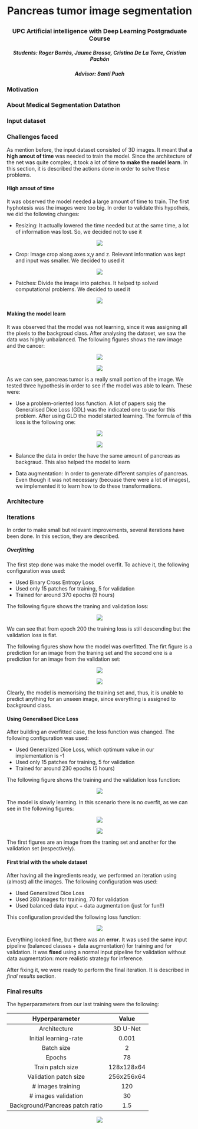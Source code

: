 # <p align="center"> Pancreas tumor image segmentation </p>

### <p align="center"> UPC Artificial intelligence with Deep Learning Postgraduate Course </p>

##### <p align="center"> Students: Roger Borràs, Jaume Brossa, Cristina De La Torre, Cristian Pachón </p>

##### <p align="center"> Advisor: Santi Puch </p>

### Motivation

### About Medical Segmentation Datathon

### Input dataset

### Challenges faced
As mention before, the input dataset consisted of 3D images. It meant that **a high amout of time** was needed to
train the model. Since the architecture of the net was quite complex, it took a lot of time **to make the model learn**. In this section, it is described the actions done in order to solve these problems.

#### High amout of time
It was observed the model needed a large amount of time to train. The first hyphotesis was the images were too big. In order to validate this hypotheis, we did the following changes:

* Resizing: It actually lowered the time needed but at the same time, a lot of information was lost. So, we decided not to use it

<p align="center">
    <img align="center" src="images/challenges_faced/resize.png">
</p>

* Crop: Image crop along axes x,y and z. Relevant information was kept and input was smaller. We decided to used it

<p align="center">
    <img align="center" src="images/challenges_faced/crop.png">
</p>

* Patches: Divide the image into patches. It helped tp solved computational problems. We decided to used it

<p align="center">
    <img align="center" src="images/challenges_faced/patches.gif">
</p>

#### Making the model learn
It was observed that the model was not learning, since it was assigning all the pixels to the backgroud class. After analysing the dataset, we saw the data was highly unbalanced. The following figures shows the raw image and the cancer:

<p align="center">
    <img align="center" src="images/challenges_faced/raw_image.png">
</p>

<p align="center">
    <img align="center" src="images/challenges_faced/target.png">
</p>

As we can see, pancreas tumor is a really small portion of the image. We tested three hypothesis in order to see if the model was able to learn. These were:

* Use a problem-oriented loss function. A lot of papers saig the Generalised Dice Loss (GDL) was the indicated one to use for this problem. After using GLD the model started learning. The formula of this loss is the following one:

<p align="center">
<img src="https://render.githubusercontent.com/render/math?math=1 - 2 \frac{\sum_{}^{2}w_l\sum_{n}^{}r_{ln}p_{ln}}{\sum_{}^{2}w_l\sum_{n}^{}\big(r_{ln} + %2B p_{ln}\big)}">

<p align="center">
<img src="https://render.githubusercontent.com/render/math?math=\frac{1}{ \big(\sum_{n}^{}r_{ln} \big)^2 }">
</p>

* Balance the data in order the have the same amount of pancreas as backgraud. This also helped the model to learn

* Data augmentation: In order to generate different samples of pancreas. Even though it was not necessary (becuase there were a lot of images), we implemented it to learn how to do these transformations.

### Architecture

### Iterations
In order to make small but relevant improvements, several iterations have been done. In this section, they are described.

##### Overfitting
The first step done was make the model overfit. To achieve it, the following configuration was used:

* Used Binary Cross Entropy Loss
* Used only 15 patches for training, 5 for validation
* Trained for around 370 epochs (9 hours)

The following figure shows the traning and validation loss:

<p align="center">
    <img align="center" src="images/iterations/loss_overfit.png">
</p>

We can see that from epoch 200 the training loss is still descending but the validation loss is flat. 

The following figures show how the model was overfitted. The firt figure is a prediction for an image from the traning set and the second one is a prediction for an image from the validation set:

<p align="center">
    <img align="center" src="images/iterations/train_overfit.png">
</p>

<p align="center">
    <img align="center" src="images/iterations/validation_overfit.png">
</p>

Clearly, the model is memorising the training set and, thus, it is unable to predict anything for an unseen image, since everything is assigned to background class.

#### Using Generalised Dice Loss
After building an overfitted case, the loss function was changed. The following configuration was used:

* Used Generalized Dice Loss, which optimum value in our implementation is -1
* Used only 15 patches for training, 5 for validation
* Trained for around 230 epochs (5 hours)

The following figure shows the training and the validation loss function:

<p align="center">
    <img align="center" src="images/iterations/loss_dice.png">
</p>

The model is slowly learning. In this scenario there is no overfit, as we can see in the following figures:

<p align="center">
    <img align="center" src="images/iterations/train_dice.png">
</p>

<p align="center">
    <img align="center" src="images/iterations/validation_dice.png">
</p>

The first figures are an image from the traning set and another for the validation set (respectively).

#### First trial with the whole dataset
After having all the ingredients ready, we performed an iteration using (almost) all the images. The following configuration was used:

* Used Generalized Dice Loss
* Used 280 images for training, 70 for validation
* Used balanced data input + data augmentation (just for fun!!)

This configuration provided the following loss function:

<p align="center">
    <img align="center" src="images/iterations/loss_first.png">
</p>

Everything looked fine, but there was an **error**. It was used the same input pipeline (balanced classes + data augmentation) for training and for validation. It was **fixed** using a normal input pipeline for validation without data augmentation: more realistic strategy for inference.

After fixing it, we were ready to perform the final iteration. It is described in *final results* section.

### Final results

The hyperparameters from our last training were the following:

|          Hyperparameter         |    Value   |
|:-------------------------------:|:----------:|
|           Architecture          |  3D U-Net  |
|      Initial learning-rate      |    0.001   |
|            Batch size           |      2     |
|              Epochs             |     78     |
|         Train patch size        | 128x128x64 |
|      Validation patch size      | 256x256x64 |
|        # images training        |     120    |
|       # images validation       |     30     |
| Background/Pancreas patch ratio |     1.5    |

<p align="center">
     <img align="center" src="images/final_results/final_losses.png">
</p>
